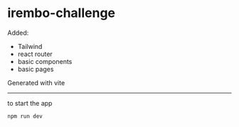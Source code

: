 # irembo-challenge

Added:

- Tailwind
- react router
- basic components
- basic pages

Generated with vite

---

to start the app

```
npm run dev
```
